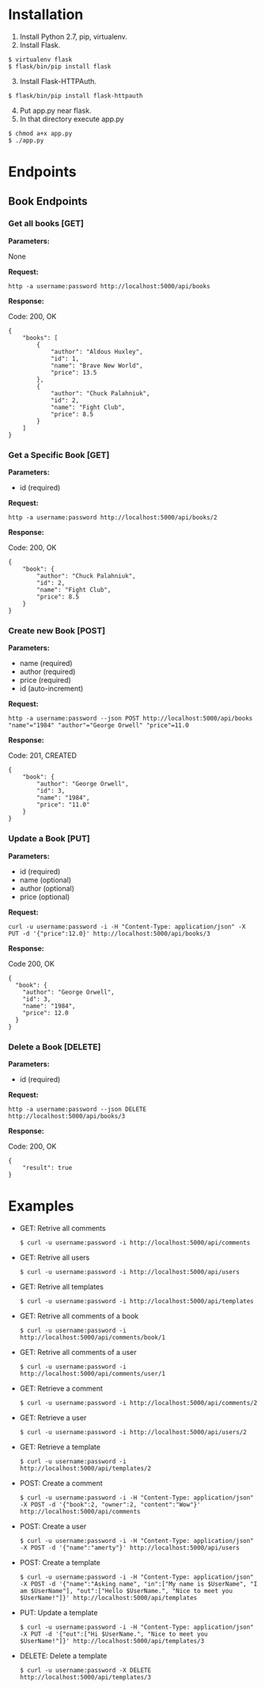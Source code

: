 # Installation

1. Install Python 2.7, pip, virtualenv.
2. Install Flask.
```
$ virtualenv flask
$ flask/bin/pip install flask
```
3. Install Flask-HTTPAuth.
```
$ flask/bin/pip install flask-httpauth
```
4. Put app.py near flask.
5. In that directory execute app.py
```
$ chmod a+x app.py
$ ./app.py
```

# Endpoints

## Book Endpoints

### Get all books [GET]

**Parameters:**

None

**Request:**

`http -a username:password http://localhost:5000/api/books`

**Response:**

Code: 200, OK

```
{
    "books": [
        {
            "author": "Aldous Huxley",
            "id": 1,
            "name": "Brave New World",
            "price": 13.5
        },
        {
            "author": "Chuck Palahniuk",
            "id": 2,
            "name": "Fight Club",
            "price": 8.5
        }
    ]
}
```

### Get a Specific Book [GET]

**Parameters:**

* id (required)

**Request:**

`http -a username:password http://localhost:5000/api/books/2`

**Response:**

Code: 200, OK

```
{
    "book": {
        "author": "Chuck Palahniuk",
        "id": 2,
        "name": "Fight Club",
        "price": 8.5
    }
}
```

### Create new Book [POST]

**Parameters:**

* name (required)
* author (required)
* price (required)
* id (auto-increment)

**Request:**

`http -a username:password --json POST http://localhost:5000/api/books "name"="1984" "author"="George Orwell" "price"=11.0`

**Response:**

Code: 201, CREATED

```
{
    "book": {
        "author": "George Orwell",
        "id": 3,
        "name": "1984",
        "price": "11.0"
    }
}
```

### Update a Book [PUT]

**Parameters:**

* id (required)
* name (optional)
* author (optional)
* price (optional)

**Request:**

`curl -u username:password -i -H "Content-Type: application/json" -X PUT -d '{"price":12.0}' http://localhost:5000/api/books/3`

**Response:**

Code 200, OK

```
{
  "book": {
    "author": "George Orwell",
    "id": 3,
    "name": "1984",
    "price": 12.0
  }
}
```

### Delete a Book [DELETE]

**Parameters:**

* id (required)

**Request:**

`http -a username:password --json DELETE http://localhost:5000/api/books/3`

**Response:**

Code: 200, OK

```
{
    "result": true
}
```

# Examples

* GET: Retrive all comments
  ```
  $ curl -u username:password -i http://localhost:5000/api/comments
  ```
* GET: Retrive all users
  ```
  $ curl -u username:password -i http://localhost:5000/api/users
  ```
* GET: Retrive all templates
  ```
  $ curl -u username:password -i http://localhost:5000/api/templates
  ```
* GET: Retrive all comments of a book
  ```
  $ curl -u username:password -i http://localhost:5000/api/comments/book/1
  ```
* GET: Retrive all comments of a user
  ```
  $ curl -u username:password -i http://localhost:5000/api/comments/user/1
  ```
* GET: Retrieve a comment
  ```
  $ curl -u username:password -i http://localhost:5000/api/comments/2
  ```
* GET: Retrieve a user
  ```
  $ curl -u username:password -i http://localhost:5000/api/users/2
  ```
* GET: Retrieve a template
  ```
  $ curl -u username:password -i http://localhost:5000/api/templates/2
  ```
* POST: Create a comment
  ```
  $ curl -u username:password -i -H "Content-Type: application/json" -X POST -d '{"book":2, "owner":2, "content":"Wow"}' http://localhost:5000/api/comments
  ```
* POST: Create a user
  ```
  $ curl -u username:password -i -H "Content-Type: application/json" -X POST -d '{"name":"amerty"}' http://localhost:5000/api/users
  ```
* POST: Create a template
  ```
  $ curl -u username:password -i -H "Content-Type: application/json" -X POST -d '{"name":"Asking name", "in":["My name is $UserName", "I am $UserName"], "out":["Hello $UserName.", "Nice to meet you $UserName!"]}' http://localhost:5000/api/templates
  ```
* PUT: Update a template
  ```
  $ curl -u username:password -i -H "Content-Type: application/json" -X PUT -d '{"out":["Hi $UserName.", "Nice to meet you $UserName!"]}' http://localhost:5000/api/templates/3
  ```
* DELETE: Delete a template
  ```
  $ curl -u username:password -X DELETE http://localhost:5000/api/templates/3
  ```
